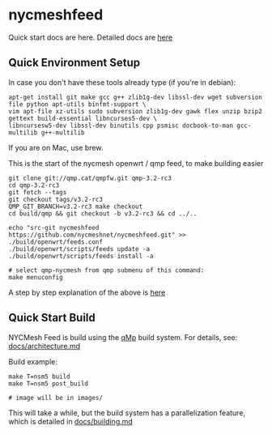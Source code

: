 nycmeshfeed
===========

Quick start docs are here. Detailed docs are [here](docs)

Quick Environment Setup
-----------------------

In case you don't have these tools already type (if you're in debian):  
```
apt-get install git make gcc g++ zlib1g-dev libssl-dev wget subversion file python apt-utils binfmt-support \
vim apt-file xz-utils sudo subversion zlib1g-dev gawk flex unzip bzip2 gettext build-essential libncurses5-dev \
libncursesw5-dev libssl-dev binutils cpp psmisc docbook-to-man gcc-multilib g++-multilib 
```

If you are on Mac, use brew. 

This is the start of the nycmesh openwrt / qmp feed, to make building easier
```
git clone git://qmp.cat/qmpfw.git qmp-3.2-rc3
cd qmp-3.2-rc3
git fetch --tags
git checkout tags/v3.2-rc3
QMP_GIT_BRANCH=v3.2-rc3 make checkout
cd build/qmp && git checkout -b v3.2-rc3 && cd ../..

echo "src-git nycmeshfeed https://github.com/nycmeshnet/nycmeshfeed.git" >> ./build/openwrt/feeds.conf
./build/openwrt/scripts/feeds update -a
./build/openwrt/scripts/feeds install -a

# select qmp-nycmesh from qmp submenu of this command:
make menuconfig
```

A step by step explanation of the above is [here](docs/quickstart_explained.md)

Quick Start Build
-----------------

NYCMesh Feed is build using the [qMp](http://www.qmp.cat/) build system.
For details, see: [docs/architecture.md](docs/architecture.md)

Build example:
```
make T=nsm5 build
make T=nsm5 post_build

# image will be in images/
```
This will take a while, but the build system has a parallelization feature,
which is detailed in [docs/building.md](docs/building.md)
